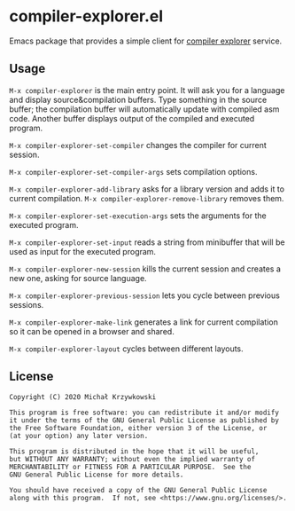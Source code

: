 # compiler-explorer.el #

Emacs package that provides a simple client for [compiler explorer][compiler-explorer] service.

## Usage ##

`M-x compiler-explorer` is the main entry point.  It will ask you for a
language and display source&compilation buffers.  Type something in the source
buffer; the compilation buffer will automatically update with compiled asm
code.  Another buffer displays output of the compiled and executed program.

`M-x compiler-explorer-set-compiler` changes the compiler for current session.

`M-x compiler-explorer-set-compiler-args` sets compilation options.

`M-x compiler-explorer-add-library` asks for a library version and adds it to
current compilation.  `M-x compiler-explorer-remove-library` removes them.

`M-x compiler-explorer-set-execution-args` sets the arguments for the executed
program.

`M-x compiler-explorer-set-input` reads a string from minibuffer that will be
used as input for the executed program.

`M-x compiler-explorer-new-session` kills the current session and creates a new
one, asking for source language.

`M-x compiler-explorer-previous-session` lets you cycle between previous
sessions.

`M-x compiler-explorer-make-link` generates a link for current compilation so
it can be opened in a browser and shared.

`M-x compiler-explorer-layout` cycles between different layouts.

## License ##

```
Copyright (C) 2020 Michał Krzywkowski

This program is free software: you can redistribute it and/or modify
it under the terms of the GNU General Public License as published by
the Free Software Foundation, either version 3 of the License, or
(at your option) any later version.

This program is distributed in the hope that it will be useful,
but WITHOUT ANY WARRANTY; without even the implied warranty of
MERCHANTABILITY or FITNESS FOR A PARTICULAR PURPOSE.  See the
GNU General Public License for more details.

You should have received a copy of the GNU General Public License
along with this program.  If not, see <https://www.gnu.org/licenses/>.
```
<!-- Local Variables: -->
<!-- coding: utf-8 -->
<!-- fill-column: 79 -->
<!-- End: -->

[compiler-explorer]: https://godbolt.org/
